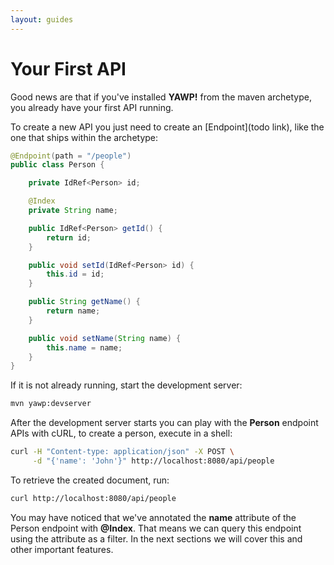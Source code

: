 ```yaml
---
layout: guides
---
```

# Your First API

Good news are that if you've installed __YAWP!__ from the maven archetype, you already have
your first API running.

To create a new API you just need to create an [Endpoint](todo link), like the one that ships 
within the archetype:

~~~ java
@Endpoint(path = "/people")
public class Person {

    private IdRef<Person> id;

    @Index
    private String name;

    public IdRef<Person> getId() {
        return id;
    }

    public void setId(IdRef<Person> id) {
        this.id = id;
    }

    public String getName() {
        return name;
    }

    public void setName(String name) {
        this.name = name;
    }
}

~~~

If it is not already running, start the development server:

~~~ bash
mvn yawp:devserver
~~~

After the development server starts you can play with the __Person__ endpoint APIs with cURL, to create a person,
execute in a shell:

~~~ bash
curl -H "Content-type: application/json" -X POST \
     -d "{'name': 'John'}" http://localhost:8080/api/people
~~~

To retrieve the created document, run:

~~~ bash
curl http://localhost:8080/api/people
~~~

You may have noticed that we've annotated the __name__ attribute of the Person endpoint with __@Index__. 
That means we can query this endpoint using the attribute as a filter. In the next sections we will cover this 
and other important features.
